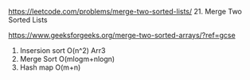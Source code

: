 https://leetcode.com/problems/merge-two-sorted-lists/
21. Merge Two Sorted Lists


https://www.geeksforgeeks.org/merge-two-sorted-arrays/?ref=gcse

1. Insersion sort O(n^2)
    Arr3 
2. Merge Sort O(mlogm+nlogn)
2. Hash map O(m+n)

